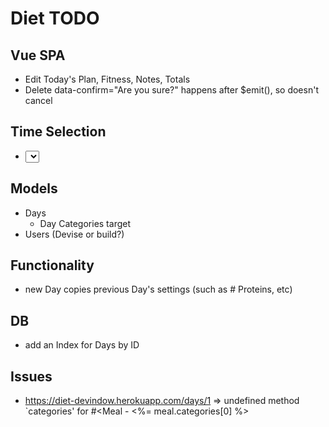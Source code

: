 # Diet TODO

## Vue SPA

- Edit Today's Plan, Fitness, Notes, Totals
- Delete data-confirm="Are you sure?" happens after $emit(), so doesn't cancel

## Time Selection

- <select> https://vuejs.org/v2/guide/forms.html#Select-Options

## Models

- Days
  - Day Categories target
- Users (Devise or build?)

## Functionality

- new Day copies previous Day's settings (such as # Proteins, etc)

## DB

- add an Index for Days by ID

## Issues

- https://diet-devindow.herokuapp.com/days/1 => undefined method `categories' for #<Meal  -  <td class="category"><%= meal.categories[0] %></td>
